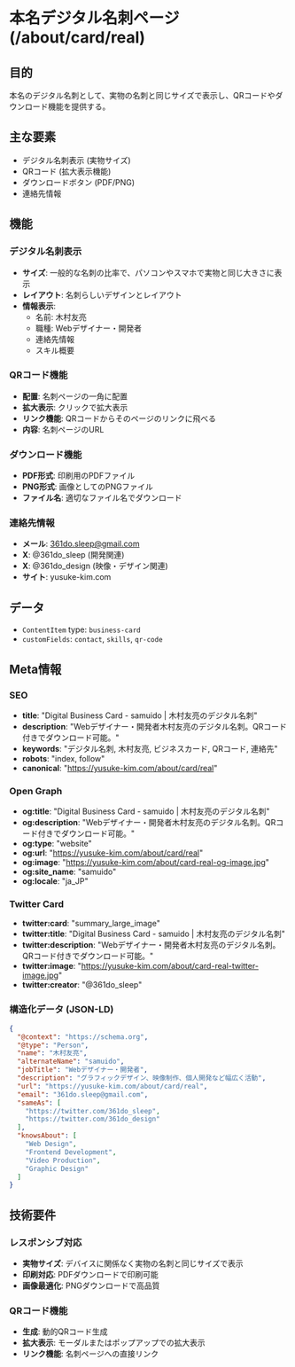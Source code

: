 # 本名デジタル名刺ページ (/about/card/real)

## 目的

本名のデジタル名刺として、実物の名刺と同じサイズで表示し、QRコードやダウンロード機能を提供する。

## 主な要素

- デジタル名刺表示 (実物サイズ)
- QRコード (拡大表示機能)
- ダウンロードボタン (PDF/PNG)
- 連絡先情報

## 機能

### デジタル名刺表示

- **サイズ**: 一般的な名刺の比率で、パソコンやスマホで実物と同じ大きさに表示
- **レイアウト**: 名刺らしいデザインとレイアウト
- **情報表示**:
  - 名前: 木村友亮
  - 職種: Webデザイナー・開発者
  - 連絡先情報
  - スキル概要

### QRコード機能

- **配置**: 名刺ページの一角に配置
- **拡大表示**: クリックで拡大表示
- **リンク機能**: QRコードからそのページのリンクに飛べる
- **内容**: 名刺ページのURL

### ダウンロード機能

- **PDF形式**: 印刷用のPDFファイル
- **PNG形式**: 画像としてのPNGファイル
- **ファイル名**: 適切なファイル名でダウンロード

### 連絡先情報

- **メール**: 361do.sleep@gmail.com
- **X**: @361do_sleep (開発関連)
- **X**: @361do_design (映像・デザイン関連)
- **サイト**: yusuke-kim.com

## データ

- `ContentItem` type: `business-card`
- `customFields`: `contact`, `skills`, `qr-code`

## Meta情報

### SEO

- **title**: "Digital Business Card - samuido | 木村友亮のデジタル名刺"
- **description**: "Webデザイナー・開発者木村友亮のデジタル名刺。QRコード付きでダウンロード可能。"
- **keywords**: "デジタル名刺, 木村友亮, ビジネスカード, QRコード, 連絡先"
- **robots**: "index, follow"
- **canonical**: "https://yusuke-kim.com/about/card/real"

### Open Graph

- **og:title**: "Digital Business Card - samuido | 木村友亮のデジタル名刺"
- **og:description**: "Webデザイナー・開発者木村友亮のデジタル名刺。QRコード付きでダウンロード可能。"
- **og:type**: "website"
- **og:url**: "https://yusuke-kim.com/about/card/real"
- **og:image**: "https://yusuke-kim.com/about/card-real-og-image.jpg"
- **og:site_name**: "samuido"
- **og:locale**: "ja_JP"

### Twitter Card

- **twitter:card**: "summary_large_image"
- **twitter:title**: "Digital Business Card - samuido | 木村友亮のデジタル名刺"
- **twitter:description**: "Webデザイナー・開発者木村友亮のデジタル名刺。QRコード付きでダウンロード可能。"
- **twitter:image**: "https://yusuke-kim.com/about/card-real-twitter-image.jpg"
- **twitter:creator**: "@361do_sleep"

### 構造化データ (JSON-LD)

```json
{
  "@context": "https://schema.org",
  "@type": "Person",
  "name": "木村友亮",
  "alternateName": "samuido",
  "jobTitle": "Webデザイナー・開発者",
  "description": "グラフィックデザイン、映像制作、個人開発など幅広く活動",
  "url": "https://yusuke-kim.com/about/card/real",
  "email": "361do.sleep@gmail.com",
  "sameAs": [
    "https://twitter.com/361do_sleep",
    "https://twitter.com/361do_design"
  ],
  "knowsAbout": [
    "Web Design",
    "Frontend Development",
    "Video Production",
    "Graphic Design"
  ]
}
```

## 技術要件

### レスポンシブ対応

- **実物サイズ**: デバイスに関係なく実物の名刺と同じサイズで表示
- **印刷対応**: PDFダウンロードで印刷可能
- **画像最適化**: PNGダウンロードで高品質

### QRコード機能

- **生成**: 動的QRコード生成
- **拡大表示**: モーダルまたはポップアップでの拡大表示
- **リンク機能**: 名刺ページへの直接リンク
